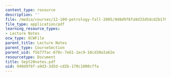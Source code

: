 ```yaml
---
content_type: resource
description: ''
file: /media/courses/12-109-petrology-fall-2005/948d9f8fa9d33d5dcd2b170c1000cffa_Sept20notes.pdf
file_type: application/pdf
learning_resource_types:
- Lecture Notes
ocw_type: OCWFile
parent_title: Lecture Notes
parent_type: CourseSection
parent_uid: f5b77fac-870c-7e61-1ec9-10cd30e2a62e
resourcetype: Document
title: Sept20notes.pdf
uid: 948d9f8f-a9d3-3d5d-cd2b-170c1000cffa
---
```

